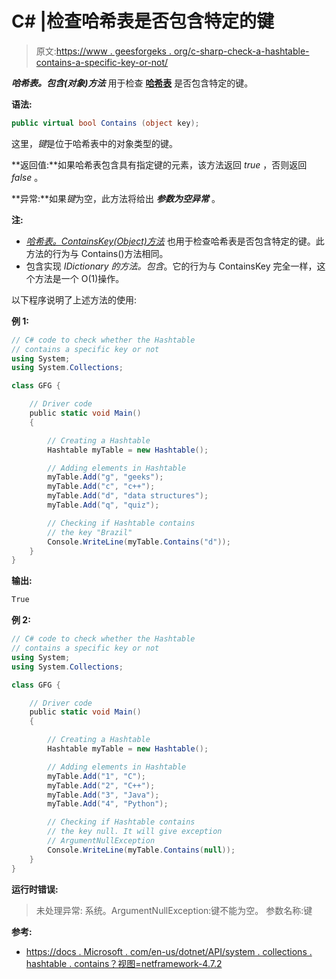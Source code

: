 # C# |检查哈希表是否包含特定的键

> 原文:[https://www . geesforgeks . org/c-sharp-check-a-hashtable-contains-a-specific-key-or-not/](https://www.geeksforgeeks.org/c-sharp-check-whether-a-hashtable-contains-a-specific-key-or-not/)

***哈希表。包含(对象)方法*** 用于检查 **[哈希表](https://www.geeksforgeeks.org/c-hashtable-class/)** 是否包含特定的键。

**语法:**

```cs
public virtual bool Contains (object key);
```

这里，*键*是位于哈希表中的对象类型的键。

**返回值:**如果哈希表包含具有指定键的元素，该方法返回 *true* ，否则返回 *false* 。

**异常:**如果*键*为空，此方法将给出 ***参数为空异常*** 。

**注:**

*   *[哈希表。ContainsKey(Object)方法](https://www.geeksforgeeks.org/c-check-if-the-hashtable-contains-a-specific-key/)* 也用于检查哈希表是否包含特定的键。此方法的行为与 Contains()方法相同。
*   包含实现 *IDictionary 的方法。包含*。它的行为与 ContainsKey 完全一样，这个方法是一个 O(1)操作。

以下程序说明了上述方法的使用:

**例 1:**

```cs
// C# code to check whether the Hashtable
// contains a specific key or not
using System;
using System.Collections;

class GFG {

    // Driver code
    public static void Main()
    {

        // Creating a Hashtable
        Hashtable myTable = new Hashtable();

        // Adding elements in Hashtable
        myTable.Add("g", "geeks");
        myTable.Add("c", "c++");
        myTable.Add("d", "data structures");
        myTable.Add("q", "quiz");

        // Checking if Hashtable contains
        // the key "Brazil"
        Console.WriteLine(myTable.Contains("d"));
    }
}
```

**输出:**

```cs
True

```

**例 2:**

```cs
// C# code to check whether the Hashtable
// contains a specific key or not
using System;
using System.Collections;

class GFG {

    // Driver code
    public static void Main()
    {

        // Creating a Hashtable
        Hashtable myTable = new Hashtable();

        // Adding elements in Hashtable
        myTable.Add("1", "C");
        myTable.Add("2", "C++");
        myTable.Add("3", "Java");
        myTable.Add("4", "Python");

        // Checking if Hashtable contains
        // the key null. It will give exception
        // ArgumentNullException
        Console.WriteLine(myTable.Contains(null));
    }
}
```

**运行时错误:**

> 未处理异常:
> 系统。ArgumentNullException:键不能为空。
> 参数名称:键

**参考:**

*   [https://docs . Microsoft . com/en-us/dotnet/API/system . collections . hashtable . contains？视图=netframework-4.7.2](https://docs.microsoft.com/en-us/dotnet/api/system.collections.hashtable.contains?view=netframework-4.7.2)